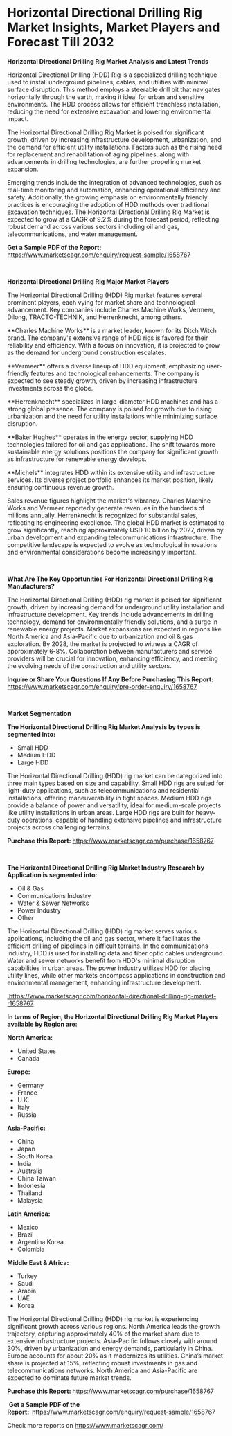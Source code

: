 <p><h1>Horizontal Directional Drilling Rig Market Insights, Market Players and Forecast Till 2032</h1></p><p><strong>Horizontal Directional Drilling Rig Market Analysis and Latest Trends</strong></p>
<p><p>Horizontal Directional Drilling (HDD) Rig is a specialized drilling technique used to install underground pipelines, cables, and utilities with minimal surface disruption. This method employs a steerable drill bit that navigates horizontally through the earth, making it ideal for urban and sensitive environments. The HDD process allows for efficient trenchless installation, reducing the need for extensive excavation and lowering environmental impact.</p><p>The Horizontal Directional Drilling Rig Market is poised for significant growth, driven by increasing infrastructure development, urbanization, and the demand for efficient utility installations. Factors such as the rising need for replacement and rehabilitation of aging pipelines, along with advancements in drilling technologies, are further propelling market expansion. </p><p>Emerging trends include the integration of advanced technologies, such as real-time monitoring and automation, enhancing operational efficiency and safety. Additionally, the growing emphasis on environmentally friendly practices is encouraging the adoption of HDD methods over traditional excavation techniques. The Horizontal Directional Drilling Rig Market is expected to grow at a CAGR of 9.2% during the forecast period, reflecting robust demand across various sectors including oil and gas, telecommunications, and water management.</p></p>
<p><strong>Get a Sample PDF of the Report:&nbsp;</strong> <a href="https://www.marketscagr.com/enquiry/request-sample/1658767?utm_campaign=2939&utm_medium=2&utm_source=Github&utm_content=ia&utm_term=08042025&utm_id=horizontal-directional-drilling-rig">https://www.marketscagr.com/enquiry/request-sample/1658767</a></p>
<p>&nbsp;</p>
<p><strong>Horizontal Directional Drilling Rig Major Market Players</strong></p>
<p><p>The Horizontal Directional Drilling (HDD) Rig market features several prominent players, each vying for market share and technological advancement. Key companies include Charles Machine Works, Vermeer, Dilong, TRACTO-TECHNIK, and Herrenknecht, among others.</p><p>**Charles Machine Works** is a market leader, known for its Ditch Witch brand. The company's extensive range of HDD rigs is favored for their reliability and efficiency. With a focus on innovation, it is projected to grow as the demand for underground construction escalates.</p><p>**Vermeer** offers a diverse lineup of HDD equipment, emphasizing user-friendly features and technological enhancements. The company is expected to see steady growth, driven by increasing infrastructure investments across the globe.</p><p>**Herrenknecht** specializes in large-diameter HDD machines and has a strong global presence. The company is poised for growth due to rising urbanization and the need for utility installations while minimizing surface disruption.</p><p>**Baker Hughes** operates in the energy sector, supplying HDD technologies tailored for oil and gas applications. The shift towards more sustainable energy solutions positions the company for significant growth as infrastructure for renewable energy develops.</p><p>**Michels** integrates HDD within its extensive utility and infrastructure services. Its diverse project portfolio enhances its market position, likely ensuring continuous revenue growth.</p><p>Sales revenue figures highlight the market's vibrancy. Charles Machine Works and Vermeer reportedly generate revenues in the hundreds of millions annually. Herrenknecht is recognized for substantial sales, reflecting its engineering excellence. The global HDD market is estimated to grow significantly, reaching approximately USD 10 billion by 2027, driven by urban development and expanding telecommunications infrastructure. The competitive landscape is expected to evolve as technological innovations and environmental considerations become increasingly important.</p></p>
<p>&nbsp;</p>
<p><strong>What Are The Key Opportunities For Horizontal Directional Drilling Rig Manufacturers?</strong></p>
<p><p>The Horizontal Directional Drilling (HDD) rig market is poised for significant growth, driven by increasing demand for underground utility installation and infrastructure development. Key trends include advancements in drilling technology, demand for environmentally friendly solutions, and a surge in renewable energy projects. Market expansions are expected in regions like North America and Asia-Pacific due to urbanization and oil & gas exploration. By 2028, the market is projected to witness a CAGR of approximately 6-8%. Collaboration between manufacturers and service providers will be crucial for innovation, enhancing efficiency, and meeting the evolving needs of the construction and utility sectors.</p></p>
<p><strong>Inquire or Share Your Questions If Any Before Purchasing This Report:</strong> <a href="https://www.marketscagr.com/enquiry/pre-order-enquiry/1658767?utm_campaign=2939&utm_medium=2&utm_source=Github&utm_content=ia&utm_term=08042025&utm_id=horizontal-directional-drilling-rig">https://www.marketscagr.com/enquiry/pre-order-enquiry/1658767</a></p>
<p>&nbsp;</p>
<p><strong>Market Segmentation</strong></p>
<p><strong>The Horizontal Directional Drilling Rig Market Analysis by types is segmented into:</strong></p>
<p><ul><li>Small HDD</li><li>Medium HDD</li><li>Large HDD</li></ul></p>
<p><p>The Horizontal Directional Drilling (HDD) rig market can be categorized into three main types based on size and capability. Small HDD rigs are suited for light-duty applications, such as telecommunications and residential installations, offering maneuverability in tight spaces. Medium HDD rigs provide a balance of power and versatility, ideal for medium-scale projects like utility installations in urban areas. Large HDD rigs are built for heavy-duty operations, capable of handling extensive pipelines and infrastructure projects across challenging terrains.</p></p>
<p><strong>Purchase this Report:&nbsp;</strong><a href="https://www.marketscagr.com/purchase/1658767?utm_campaign=2939&utm_medium=2&utm_source=Github&utm_content=ia&utm_term=08042025&utm_id=horizontal-directional-drilling-rig">https://www.marketscagr.com/purchase/1658767</a></p>
<p>&nbsp;</p>
<p><strong>The Horizontal Directional Drilling Rig Market Industry Research by Application is segmented into:</strong></p>
<p><ul><li>Oil & Gas</li><li>Communications Industry</li><li>Water & Sewer Networks</li><li>Power Industry</li><li>Other</li></ul></p>
<p><p>The Horizontal Directional Drilling (HDD) rig market serves various applications, including the oil and gas sector, where it facilitates the efficient drilling of pipelines in difficult terrains. In the communications industry, HDD is used for installing data and fiber optic cables underground. Water and sewer networks benefit from HDD's minimal disruption capabilities in urban areas. The power industry utilizes HDD for placing utility lines, while other markets encompass applications in construction and environmental management, enhancing infrastructure development.</p></p>
<p><a href="https://www.marketscagr.com/horizontal-directional-drilling-rig-market-r1658767?utm_campaign=2939&utm_medium=2&utm_source=Github&utm_content=ia&utm_term=08042025&utm_id=horizontal-directional-drilling-rig">&nbsp;https://www.marketscagr.com/horizontal-directional-drilling-rig-market-r1658767</a></p>
<p><strong>In terms of Region, the Horizontal Directional Drilling Rig Market Players available by Region are:</strong></p>
<p>
    <p> <strong> North America: </strong>
        <ul>
            <li>United States</li>
            <li>Canada</li>
        </ul>
        </p> 
    <p> <strong> Europe: </strong>
        <ul>
            <li>Germany</li>
            <li>France</li>
            <li>U.K.</li>
            <li>Italy</li>
            <li>Russia</li>
        </ul>
        </p> 
    <p> <strong> Asia-Pacific: </strong>
        <ul>
            <li>China</li>
            <li>Japan</li>
            <li>South Korea</li>
            <li>India</li>
            <li>Australia</li>
            <li>China Taiwan</li>
            <li>Indonesia</li>
            <li>Thailand</li>
            <li>Malaysia</li>
        </ul>
        </p> 
    <p> <strong> Latin America: </strong>
        <ul>
            <li>Mexico</li>
            <li>Brazil</li>
            <li>Argentina Korea</li>
            <li>Colombia</li>
        </ul>
        </p> 
    <p> <strong> Middle East & Africa: </strong>
        <ul>
            <li>Turkey</li>
            <li>Saudi</li>
            <li>Arabia</li>
            <li>UAE</li>
            <li>Korea</li>
        </ul>
    </p>
    </p>
<p><p>The Horizontal Directional Drilling (HDD) rig market is experiencing significant growth across various regions. North America leads the growth trajectory, capturing approximately 40% of the market share due to extensive infrastructure projects. Asia-Pacific follows closely with around 30%, driven by urbanization and energy demands, particularly in China. Europe accounts for about 20% as it modernizes its utilities. China’s market share is projected at 15%, reflecting robust investments in gas and telecommunications networks. North America and Asia-Pacific are expected to dominate future market trends.</p></p>
<p><strong>Purchase this Report: </strong><a href="https://www.marketscagr.com/purchase/1658767?utm_campaign=2939&utm_medium=2&utm_source=Github&utm_content=ia&utm_term=08042025&utm_id=horizontal-directional-drilling-rig">https://www.marketscagr.com/purchase/1658767</a></p>
<p>&nbsp;<strong>Get a Sample PDF of the Report:&nbsp;&nbsp;</strong><a href="https://www.marketscagr.com/enquiry/request-sample/1658767?utm_campaign=2939&utm_medium=2&utm_source=Github&utm_content=ia&utm_term=08042025&utm_id=horizontal-directional-drilling-rig">https://www.marketscagr.com/enquiry/request-sample/1658767</a></p>
<p><strong></strong></p>
<p>Check more reports on <a href="https://www.marketscagr.com/?utm_campaign=2939&utm_medium=2&utm_source=Github&utm_content=ia&utm_term=08042025&utm_id=horizontal-directional-drilling-rig">https://www.marketscagr.com/</a></p>
